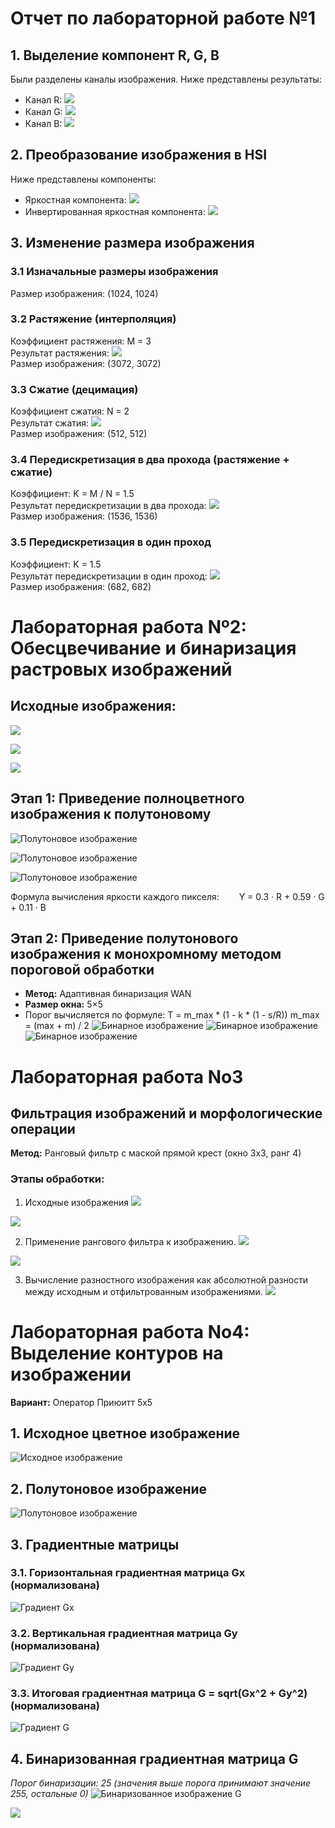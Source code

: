 # Отчет по лабораторной работе №1

## 1. Выделение компонент R, G, B
Были разделены каналы изображения. Ниже представлены результаты:
- Канал R: ![](Output_R.png)
- Канал G: ![](Output_G.png)
- Канал B: ![](Output_B.png)

## 2. Преобразование изображения в HSI
Ниже представлены компоненты:
- Яркостная компонента: ![](Output_Intensity.png)
- Инвертированная яркостная компонента: ![](Output_Inverted_Intensity.png)

## 3. Изменение размера изображения

### 3.1 Изначальные размеры изображения
Размер изображения: (1024, 1024)

### 3.2 Растяжение (интерполяция)
Коэффициент растяжения: M = 3  
Результат растяжения: ![](Output_Stretched.png)  
Размер изображения: (3072, 3072)

### 3.3 Сжатие (децимация)
Коэффициент сжатия: N = 2  
Результат сжатия: ![](Output_Compressed.png)  
Размер изображения: (512, 512)

### 3.4 Передискретизация в два прохода (растяжение + сжатие)
Коэффициент: K = M / N = 1.5  
Результат передискретизации в два прохода: ![](Output_TwoPass_Resampled.png)  
Размер изображения: (1536, 1536)

### 3.5 Передискретизация в один проход
Коэффициент: K = 1.5  
Результат передискретизации в один проход: ![](Output_OnePass_Resampled.png)  
Размер изображения: (682, 682)


# Лабораторная работа Nº2: Обесцвечивание и бинаризация растровых изображений

## Исходные изображения: 

![](book.png)

![](fingers.png)

![](cat_2.png)

## Этап 1: Приведение полноцветного изображения к полутоновому
![Полутоновое изображение](grayscale_1.bmp)

![Полутоновое изображение](grayscale_2.bmp)

![Полутоновое изображение](grayscale_3.bmp)

  
Формула вычисления яркости каждого пикселя:
  Y = 0.3 · R + 0.59 · G + 0.11 · B

## Этап 2: Приведение полутонового изображения к монохромному методом пороговой обработки
- **Метод:** Адаптивная бинаризация WAN
- **Размер окна:** 5×5
- Порог вычисляется по формуле:
T = m_max * (1 - k * (1 - s/R))
m_max = (max + m) / 2
![Бинарное изображение](binary_1.bmp)
![Бинарное изображение](binary_2.bmp)
![Бинарное изображение](binary_3.bmp)

# Лабораторная работа No3
## Фильтрация изображений и морфологические операции

**Метод:** Ранговый фильтр с маской прямой крест (окно 3x3, ранг 4)

### Этапы обработки:
1. Исходные изображения
![](image_3.png)

![](image_2.png)

2. Применение рангового фильтра к изображению.
![](filtered_1.png)

![](filtered_2.png)

3. Вычисление разностного изображения как абсолютной разности между исходным и отфильтрованным изображениями.
![](difference_1.png)

# Лабораторная работа No4: Выделение контуров на изображении

**Вариант:** Оператор Приюитт 5x5

## 1. Исходное цветное изображение
![Исходное изображение](fox1_img.png)

## 2. Полутоновое изображение
![Полутоновое изображение](grayscale.png)

## 3. Градиентные матрицы

### 3.1. Горизонтальная градиентная матрица Gx (нормализована)
![Градиент Gx](Gx.png)

### 3.2. Вертикальная градиентная матрица Gy (нормализована)
![Градиент Gy](Gy.png)

### 3.3. Итоговая градиентная матрица G = sqrt(Gx^2 + Gy^2) (нормализована)
![Градиент G](G.png)

## 4. Бинаризованная градиентная матрица G
*Порог бинаризации: 25 (значения выше порога принимают значение 255, остальные 0)*
![Бинаризованное изображение G](G_binary.png)


![](difference_2.png)

